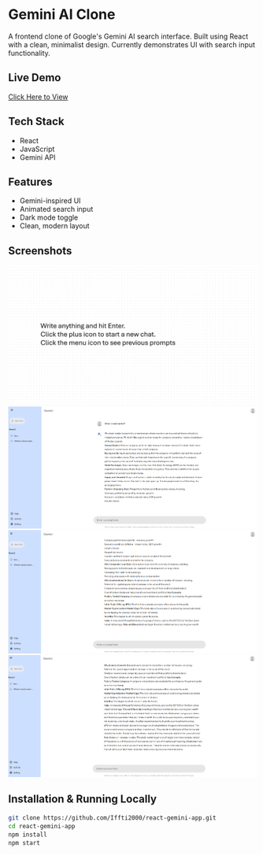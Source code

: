 # Gemini AI Clone

A frontend clone of Google's Gemini AI search interface. Built using React with a clean, minimalist design. Currently demonstrates UI with search input functionality.

## Live Demo
[Click Here to View](https://react-github-clone-six.vercel.app/)

## Tech Stack
- React
- JavaScript
- Gemini API

## Features
- Gemini-inspired UI
- Animated search input
- Dark mode toggle
- Clean, modern layout

## Screenshots

![](screenshots/Screenshot-1.png)
![](screenshots/Screenshot-2.png)
![](screenshots/Screenshot-3.png)
![](screenshots/Screenshot-4.png)

## Installation & Running Locally

```bash
git clone https://github.com/Iffti2000/react-gemini-app.git
cd react-gemini-app
npm install
npm start
